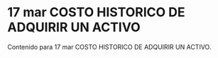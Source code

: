 # 17 mar  COSTO HISTORICO DE ADQUIRIR UN ACTIVO

Contenido para 17 mar  COSTO HISTORICO DE ADQUIRIR UN ACTIVO.